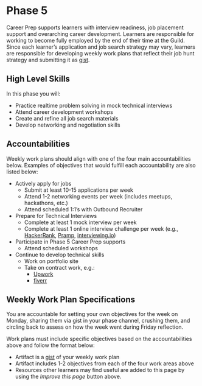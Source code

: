 # Phase 5

Career Prep supports learners with interview readiness, job placement support and overarching career development. Learners are responsible for working to become fully employed by the end of their time at the Guild. Since each learner’s application and job search strategy may vary, learners are responsible for developing weekly work plans that reflect their job hunt strategy and submitting it as [gist][gist].

## High Level Skills

In this phase you will:

- Practice realtime problem solving in mock technical interviews
- Attend career development workshops
- Create and refine all job search materials
- Develop networking and negotiation skills

## Accountabilities

Weekly work plans should align with one of the four main accountabilities below. Examples of objectives that would fulfill each accountability are also listed below:

- Actively apply for jobs
  - Submit at least 10-15 applications per week
  - Attend 1-2 networking events per week (includes meetups, hackathons, etc.)
  - Attend scheduled 1:1’s with Outbound Recruiter
- Prepare for Technical Interviews
  - Complete at least 1 mock interview per week
  - Complete at least 1 online interview challenge per week (e.g., [HackerRank][hackerrank], [Pramp][pramp], [interviewing.io][interviewing-io])
- Participate in Phase 5 Career Prep supports
  - Attend scheduled workshops
- Continue to develop technical skills
  - Work on portfolio site
  - Take on contract work, e.g.:
    - [Upwork][upwork]
    - [fiverr][fiverr]

## Weekly Work Plan Specifications

You are accountable for setting your own objectives for the week on Monday, sharing them via gist in your phase channel, crushing them, and circling back to assess on how the week went during Friday reflection.

Work plans must include specific objectives based on the accountabilities above and follow the format below:
- Artifact is a [gist][gist] of your weekly work plan
- Artifact includes 1-2 objectives from each of the four work areas above
- Resources other learners may find useful are added to this page by using the _Improve this page_ button above.

<!-- resources -->

[gist]:https://gist.github.com
[upwork]:https://www.upwork.com
[fiverr]:https://www.fiverr.com
[pramp]:https://www.pramp.com
[hackerrank]:https://www.hackerrank.com
[interviewing-io]:https://interviewing.io
